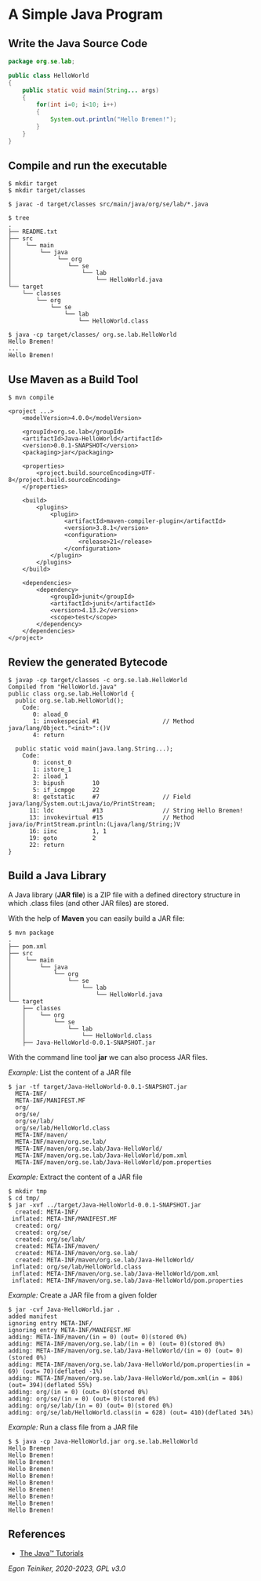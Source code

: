 # A Simple Java Program

## Write the Java Source Code

```Java
package org.se.lab;

public class HelloWorld
{
	public static void main(String... args)
	{
		for(int i=0; i<10; i++)
		{
			System.out.println("Hello Bremen!");
		}
	}
}
```

## Compile and run the executable

```
$ mkdir target
$ mkdir target/classes

$ javac -d target/classes src/main/java/org/se/lab/*.java

$ tree
.
├── README.txt
├── src
│    └── main
│        └── java
│             └── org
│                └── se
│                    └── lab
│                        └── HelloWorld.java
└── target
    └── classes
        └── org
            └── se
                └── lab
                    └── HelloWorld.class
```

```
$ java -cp target/classes/ org.se.lab.HelloWorld
Hello Bremen!
...
Hello Bremen!
```

## Use Maven as a Build Tool

```
$ mvn compile
```
```
<project ...>
	<modelVersion>4.0.0</modelVersion>

	<groupId>org.se.lab</groupId>
	<artifactId>Java-HelloWorld</artifactId>
	<version>0.0.1-SNAPSHOT</version>
	<packaging>jar</packaging>

	<properties>
		<project.build.sourceEncoding>UTF-8</project.build.sourceEncoding>
	</properties>

	<build>
		<plugins>
			<plugin>
				<artifactId>maven-compiler-plugin</artifactId>
				<version>3.8.1</version>
				<configuration>
					<release>21</release>
				</configuration>
			</plugin>
		</plugins>
	</build>

	<dependencies>
		<dependency>
			<groupId>junit</groupId>
			<artifactId>junit</artifactId>
			<version>4.13.2</version>
			<scope>test</scope>
		</dependency>
	</dependencies>
</project>
```

## Review the generated Bytecode
```
$ javap -cp target/classes -c org.se.lab.HelloWorld
Compiled from "HelloWorld.java"
public class org.se.lab.HelloWorld {
  public org.se.lab.HelloWorld();
    Code:
       0: aload_0
       1: invokespecial #1                  // Method java/lang/Object."<init>":()V
       4: return

  public static void main(java.lang.String...);
    Code:
       0: iconst_0
       1: istore_1
       2: iload_1
       3: bipush        10
       5: if_icmpge     22
       8: getstatic     #7                  // Field java/lang/System.out:Ljava/io/PrintStream;
      11: ldc           #13                 // String Hello Bremen!
      13: invokevirtual #15                 // Method java/io/PrintStream.println:(Ljava/lang/String;)V
      16: iinc          1, 1
      19: goto          2
      22: return
}
```

## Build a Java Library

A Java library (**JAR file**) is a ZIP file with a defined directory 
structure in which .class files (and other JAR files) are stored.

With the help of **Maven** you can easily build a JAR file:

```
$ mvn package
.
├── pom.xml
├── src
│    └── main
│        └── java
│            └── org
│                └── se
│                    └── lab
│                        └── HelloWorld.java
└── target
    ├── classes
    │    └── org
    │        └── se
    │            └── lab
    │                └── HelloWorld.class
    ├── Java-HelloWorld-0.0.1-SNAPSHOT.jar
```

With the command line tool **jar** we can also process JAR files.

_Example:_ List the content of a JAR file

```
$ jar -tf target/Java-HelloWorld-0.0.1-SNAPSHOT.jar
  META-INF/
  META-INF/MANIFEST.MF
  org/
  org/se/
  org/se/lab/
  org/se/lab/HelloWorld.class
  META-INF/maven/
  META-INF/maven/org.se.lab/
  META-INF/maven/org.se.lab/Java-HelloWorld/
  META-INF/maven/org.se.lab/Java-HelloWorld/pom.xml
  META-INF/maven/org.se.lab/Java-HelloWorld/pom.properties
```

_Example:_ Extract the content of a JAR file

```
$ mkdir tmp 
$ cd tmp/
$ jar -xvf ../target/Java-HelloWorld-0.0.1-SNAPSHOT.jar 
  created: META-INF/
 inflated: META-INF/MANIFEST.MF
  created: org/
  created: org/se/
  created: org/se/lab/
  created: META-INF/maven/
  created: META-INF/maven/org.se.lab/
  created: META-INF/maven/org.se.lab/Java-HelloWorld/
 inflated: org/se/lab/HelloWorld.class
 inflated: META-INF/maven/org.se.lab/Java-HelloWorld/pom.xml
 inflated: META-INF/maven/org.se.lab/Java-HelloWorld/pom.properties
```

_Example:_ Create a JAR file from a given folder

```
$ jar -cvf Java-HelloWorld.jar .
added manifest
ignoring entry META-INF/
ignoring entry META-INF/MANIFEST.MF
adding: META-INF/maven/(in = 0) (out= 0)(stored 0%)
adding: META-INF/maven/org.se.lab/(in = 0) (out= 0)(stored 0%)
adding: META-INF/maven/org.se.lab/Java-HelloWorld/(in = 0) (out= 0)(stored 0%)
adding: META-INF/maven/org.se.lab/Java-HelloWorld/pom.properties(in = 69) (out= 70)(deflated -1%)
adding: META-INF/maven/org.se.lab/Java-HelloWorld/pom.xml(in = 886) (out= 394)(deflated 55%)
adding: org/(in = 0) (out= 0)(stored 0%)
adding: org/se/(in = 0) (out= 0)(stored 0%)
adding: org/se/lab/(in = 0) (out= 0)(stored 0%)
adding: org/se/lab/HelloWorld.class(in = 628) (out= 410)(deflated 34%)
```

_Example:_ Run a class file from a JAR file

```
$ $ java -cp Java-HelloWorld.jar org.se.lab.HelloWorld 
Hello Bremen!
Hello Bremen!
Hello Bremen!
Hello Bremen!
Hello Bremen!
Hello Bremen!
Hello Bremen!
Hello Bremen!
Hello Bremen!
Hello Bremen!
```
## References
* [The Java™ Tutorials](https://docs.oracle.com/javase/tutorial/)

*Egon Teiniker, 2020-2023, GPL v3.0*